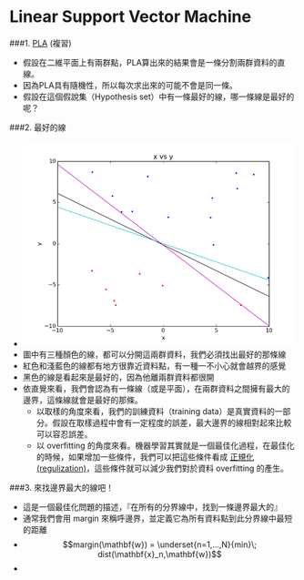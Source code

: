 # Linear Support Vector Machine

###1. [PLA](https://github.com/frank770504/PLA) (複習)
 - 假設在二維平面上有兩群點，PLA算出來的結果會是一條分割兩群資料的直線。
 - 因為PLA具有隨機性，所以每次求出來的可能不會是同一條。
 - 假設在這個假說集（Hypothesis set）中有一條最好的線，哪一條線是最好的呢？

###2. 最好的線
 - ![pla_seperation_lines](pla_seperation_line.png)
  - 圖中有三種顏色的線，都可以分開這兩群資料，我們必須找出最好的那條線
  - 紅色和淺藍色的線都有地方很靠近資料點，有一種一不小心就會越界的感覺
  - 黑色的線是看起來是最好的，因為他離兩群資料都很開
 - 依直覺來看，我們會認為有一條線（或是平面），在兩群資料之間擁有最大的邊界，這條線就會是最好的那條。
   - 以取樣的角度來看，我們的訓練資料（training data）是真實資料的一部分。假設在取樣過程中會有一定程度的誤差，最大邊界的線相對起來比較可以容忍誤差。
   - 以 overfitting 的角度來看。機器學習其實就是一個最佳化過程，在最佳化的時候，如果增加一些條件，我們可以把這些條件看成 [正規化(regulization)](https://en.wikipedia.org/wiki/Regularization_%28mathematics%29)，這些條件就可以減少我們對於資料 overfitting 的產生。

###3. 來找邊界最大的線吧！
 - 這是一個最佳化問題的描述，『在所有的分界線中，找到一條邊界最大的』
 - 通常我們會用 margin 來稱呼邊界，並定義它為所有資料點到此分界線中最短的距離
  - $$margin(\mathbf{w}) = \underset{n=1,...,N}{min}\; dist(\mathbf{x}_n,\mathbf{w})$$
 - 
